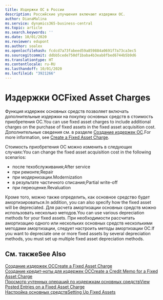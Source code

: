 ```yaml
---
title: Издержки ОС в России
description: Российские улучшения включают издержки ОС.
author: DianaMalina
ms.service: dynamics365-business-central
ms.topic: article
ms.search.keywords: ''
ms.date: 10/01/2020
ms.reviewer: edupont
ms.author: soalex
ms.openlocfilehash: fcdcd7a73fabeed59a859884a0691f7a73ca3ec5
ms.sourcegitcommit: ddbb5cede750df1baba4b3eab8fbed6744b5b9d6
ms.translationtype: HT
ms.contentlocale: ru-RU
ms.lasthandoff: 10/01/2020
ms.locfileid: "3921266"
---
```

# <a name="fixed-asset-charges"></a><span data-ttu-id="d7af2-103">Издержки ОС</span><span class="sxs-lookup"><span data-stu-id="d7af2-103">Fixed Asset Charges</span></span>

<span data-ttu-id="d7af2-104">Функция издержек основных средств позволяет включать дополнительные издержки на покупку основных средств в стоимость приобретения ОС.</span><span class="sxs-lookup"><span data-stu-id="d7af2-104">You can use fixed asset charges to include additional charges on the purchase of fixed assets in the fixed asset acquisition cost.</span></span> <span data-ttu-id="d7af2-105">Дополнительные сведения см. в разделе [Создание издержек ОС](how-to-create-a-fixed-asset-charge.md).</span><span class="sxs-lookup"><span data-stu-id="d7af2-105">For more information, see [Create a Fixed Asset Charge](how-to-create-a-fixed-asset-charge.md).</span></span>  

<span data-ttu-id="d7af2-106">Стоимость приобретения ОС можно изменить в следующих случаях:</span><span class="sxs-lookup"><span data-stu-id="d7af2-106">You can change the fixed asset acquisition cost in the following scenarios:</span></span>  

- <span data-ttu-id="d7af2-107">после техобслуживания;</span><span class="sxs-lookup"><span data-stu-id="d7af2-107">After service</span></span>
- <span data-ttu-id="d7af2-108">при ремонте;</span><span class="sxs-lookup"><span data-stu-id="d7af2-108">Repair</span></span>
- <span data-ttu-id="d7af2-109">при модернизации.</span><span class="sxs-lookup"><span data-stu-id="d7af2-109">Modernization</span></span>
- <span data-ttu-id="d7af2-110">в результате частичного списания;</span><span class="sxs-lookup"><span data-stu-id="d7af2-110">Partial write-off</span></span>
- <span data-ttu-id="d7af2-111">при переоценке.</span><span class="sxs-lookup"><span data-stu-id="d7af2-111">Revaluation</span></span>

<span data-ttu-id="d7af2-112">Кроме того, можно также определить, как основное средство будет амортизироваться.</span><span class="sxs-lookup"><span data-stu-id="d7af2-112">In addition, you can also specify how the fixed asset will be depreciated.</span></span> <span data-ttu-id="d7af2-113">Для расчета амортизации основных средств можно использовать несколько методов.</span><span class="sxs-lookup"><span data-stu-id="d7af2-113">You can use various depreciation methods for your fixed assets.</span></span> <span data-ttu-id="d7af2-114">При необходимости рассчитать амортизацию одного или нескольких основных средств несколькими методами амортизации, следует настроить методы амортизации ОС.</span><span class="sxs-lookup"><span data-stu-id="d7af2-114">If you want to depreciate one or more fixed assets by several depreciation methods, you must set up multiple fixed asset depreciation methods.</span></span>

## <a name="see-also"></a><span data-ttu-id="d7af2-115">См. также</span><span class="sxs-lookup"><span data-stu-id="d7af2-115">See Also</span></span>

[<span data-ttu-id="d7af2-116">Создание издержек ОС</span><span class="sxs-lookup"><span data-stu-id="d7af2-116">Create a Fixed Asset Charge</span></span>](How-to-Create-a-Fixed-Asset-Charge.md)  
[<span data-ttu-id="d7af2-117">Создание кредит-ноты для издержек ОС</span><span class="sxs-lookup"><span data-stu-id="d7af2-117">Create a Credit Memo for a Fixed Asset Charge</span></span>](How-to-Create-a-Credit-Memo-for-a-Fixed-Asset-Charge.md)  
[<span data-ttu-id="d7af2-118">Просмотр учтенных операций по издержкам основных средств</span><span class="sxs-lookup"><span data-stu-id="d7af2-118">View Posted Entries on a Fixed Asset Charge</span></span>](How-to-View-Posted-Entries-on-a-Fixed-Asset-Charge.md)  
[<span data-ttu-id="d7af2-119">Настройка основных средств</span><span class="sxs-lookup"><span data-stu-id="d7af2-119">Setting Up Fixed Assets</span></span>](../../fa-setup.md)  
